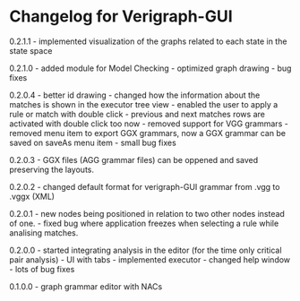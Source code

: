 # Changelog for Verigraph-GUI

0.2.1.1
    - implemented visualization of the graphs related to each state in the state space

0.2.1.0
    - added module for Model Checking
    - optimized graph drawing
    - bug fixes

0.2.0.4
    - better id drawing
    - changed how the information about the matches is shown in the executor tree view
    - enabled the user to apply a rule or match with double click
      - previous and next matches rows are activated with double click too now
    - removed support for VGG grammars
    - removed menu item to export GGX grammars, now a GGX grammar can be saved on saveAs menu item
    - small bug fixes

0.2.0.3
    - GGX files (AGG grammar files) can be oppened and saved preserving the layouts.

0.2.0.2
    - changed default format for verigraph-GUI grammar from .vgg to .vggx (XML)

0.2.0.1
    - new nodes being positioned in relation to two other nodes instead of one.
    - fixed bug where application freezes when selecting a rule while analising matches.

0.2.0.0
    - started integrating analysis in the editor (for the time only critical pair analysis)
    - UI with tabs
    - implemented executor
    - changed help window
    - lots of bug fixes

0.1.0.0
    - graph grammar editor with NACs
